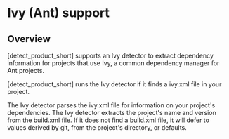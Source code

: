 # Ivy (Ant) support

## Overview

[detect_product_short] supports an Ivy detector to extract dependency information for projects that use Ivy, a common dependency manager for Ant projects.

[detect_product_short] runs the Ivy detector if it finds a ivy.xml file in your project.

The Ivy detector parses the ivy.xml file for information on your project's dependencies.
The Ivy detector extracts the project's name and version from the build.xml file.  If it does not find a build.xml file, it will defer to values derived by git, from the project's directory, or defaults.
